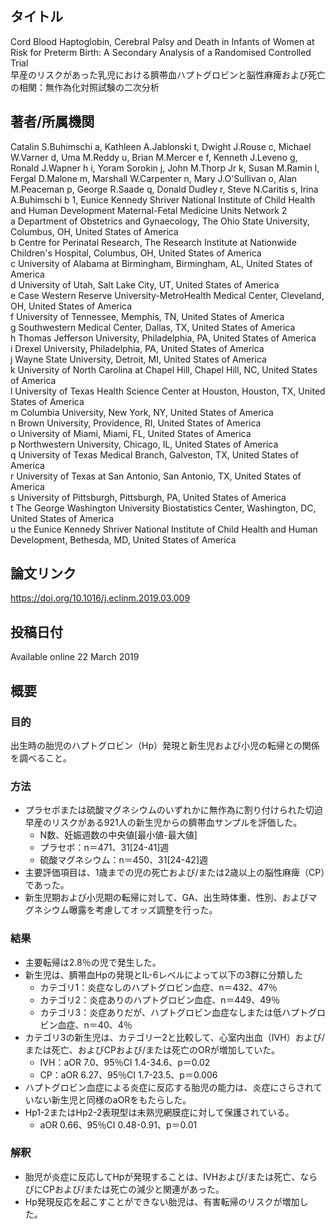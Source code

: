 ## タイトル
Cord Blood Haptoglobin, Cerebral Palsy and Death in Infants of Women at Risk for Preterm Birth: A Secondary Analysis of a Randomised Controlled Trial  
早産のリスクがあった乳児における臍帯血ハプトグロビンと脳性麻痺および死亡の相関：無作為化対照試験の二次分析

## 著者/所属機関
Catalin S.Buhimschi a, Kathleen A.Jablonski t, Dwight J.Rouse c, Michael W.Varner d, Uma M.Reddy u, Brian M.Mercer e f, Kenneth J.Leveno g, Ronald J.Wapner h i, Yoram Sorokin j, John M.Thorp Jr k, Susan M.Ramin l, Fergal D.Malone m, Marshall W.Carpenter n, Mary J.O'Sullivan o, Alan M.Peaceman p, George R.Saade q, Donald Dudley r, Steve N.Caritis s, Irina A.Buhimschi b 1, Eunice Kennedy Shriver National Institute of Child Health and Human Development Maternal-Fetal Medicine Units Network 2  
a Department of Obstetrics and Gynaecology, The Ohio State University, Columbus, OH, United States of America  
b Centre for Perinatal Research, The Research Institute at Nationwide Children's Hospital, Columbus, OH, United States of America  
c University of Alabama at Birmingham, Birmingham, AL, United States of America  
d University of Utah, Salt Lake City, UT, United States of America  
e Case Western Reserve University-MetroHealth Medical Center, Cleveland, OH, United States of America  
f University of Tennessee, Memphis, TN, United States of America  
g Southwestern Medical Center, Dallas, TX, United States of America  
h Thomas Jefferson University, Philadelphia, PA, United States of America  
i Drexel University, Philadelphia, PA, United States of America  
j Wayne State University, Detroit, MI, United States of America  
k University of North Carolina at Chapel Hill, Chapel Hill, NC, United States of America  
l University of Texas Health Science Center at Houston, Houston, TX, United States of America  
m Columbia University, New York, NY, United States of America  
n Brown University, Providence, RI, United States of America  
o University of Miami, Miami, FL, United States of America  
p Northwestern University, Chicago, IL, United States of America  
q University of Texas Medical Branch, Galveston, TX, United States of America  
r University of Texas at San Antonio, San Antonio, TX, United States of America  
s University of Pittsburgh, Pittsburgh, PA, United States of America  
t The George Washington University Biostatistics Center, Washington, DC, United States of America  
u the Eunice Kennedy Shriver National Institute of Child Health and Human Development, Bethesda, MD, United States of America

## 論文リンク
https://doi.org/10.1016/j.eclinm.2019.03.009

## 投稿日付
Available online 22 March 2019

## 概要
### 目的
出生時の胎児のハプトグロビン（Hp）発現と新生児および小児の転帰との関係を調べること。

### 方法
* プラセボまたは硫酸マグネシウムのいずれかに無作為に割り付けられた切迫早産のリスクがある921人の新生児からの臍帯血サンプルを評価した。
  * N数、妊娠週数の中央値[最小値-最大値]
  * プラセボ：n＝471、31\[24-41\]週
  * 硫酸マグネシウム：n＝450、31\[24-42\]週
* 主要評価項目は、1歳までの児の死亡および/または2歳以上の脳性麻痺（CP）であった。
* 新生児期および小児期の転帰に対して、GA、出生時体重、性別、およびマグネシウム曝露を考慮してオッズ調整を行った。

### 結果
* 主要転帰は2.8％の児で発生した。
* 新生児は、臍帯血Hpの発現とIL-6レベルによって以下の3群に分類した
  * カテゴリ1：炎症なしのハプトグロビン血症、n＝432、47％
  * カテゴリ2：炎症ありのハプトグロビン血症、n＝449、49％
  * カテゴリ3：炎症ありだが、ハプトグロビン血症なしまたは低ハプトグロビン血症、n＝40、4％
* カテゴリ3の新生児は、カテゴリー2と比較して、心室内出血（IVH）および/または死亡、およびCPおよび/または死亡のORが増加していた。
  * IVH：aOR 7.0、95％CI 1.4-34.6、p＝0.02
  * CP：aOR 6.27、95％CI 1.7-23.5、p＝0.006
* ハプトグロビン血症による炎症に反応する胎児の能力は、炎症にさらされていない新生児と同様のaORをもたらした。
* Hp1-2またはHp2-2表現型は未熟児網膜症に対して保護されている。
  * aOR 0.66、95％CI 0.48-0.91、p＝0.01

### 解釈
* 胎児が炎症に反応してHpが発現することは、IVHおよび/または死亡、ならびにCPおよび/または死亡の減少と関連があった。
* Hp発現反応を起こすことができない胎児は、有害転帰のリスクが増加した。
